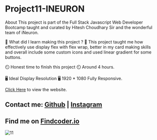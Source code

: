 # Project11-INEURON
 About 
This project is part of the Full Stack Javascript Web Developer Bootcamp taught and curated by Hitesh Choudhary Sir and the wonderful team of iNeuron.
 

🤔 What did I learn making this project ? 🤔
This project taught me how effectively use display flex with flex wrap, better in my card making skills and overall include some custom icons and used linear gradient for some buttons.
 

⏲️ Honest time to finish this project ⏲️
Around 4 hours.
 

🖥️ Ideal Display Resolution 🖥️
1920 * 1080
Fully Responsive.

[Click Here](https://hosting-project11.netlify.app) to view the website.


## Contact me:  [Github](https://github.com/yuvanbharathin) |  [Instagram](https://www.instagram.com/_yuvan.__/)
## Find me on [Findcoder.io](https://www.findcoder.io/u/yuvanbharathi)




![11](https://user-images.githubusercontent.com/109664373/215488501-58aa52cf-4e8c-4700-a381-95742da28cbf.png)
